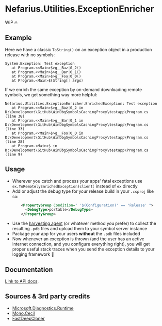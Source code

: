 ﻿# Nefarius.Utilities.ExceptionEnricher

WIP 🔥

## Example

Here we have a classic `ToString()` on an exception object in a production release with no symbols:

```text
System.Exception: Test exception
   at Program.<<Main>$>g__Baz|0_2()
   at Program.<<Main>$>g__Bar|0_1()
   at Program.<<Main>$>g__Foo|0_0()
   at Program.<Main>$(String[] args)
```

If we enrich the same exception by on-demand downloading remote symbols, we get something way more helpful:

```text
Nefarius.Utilities.ExceptionEnricher.EnrichedException: Test exception
   at Program.<<Main>$>g__Baz|0_2 in D:\Development\GitHub\WinDbgSymbolsCachingProxy\testapp\Program.cs (line 38)
   at Program.<<Main>$>g__Bar|0_1 in D:\Development\GitHub\WinDbgSymbolsCachingProxy\testapp\Program.cs (line 33)
   at Program.<<Main>$>g__Foo|0_0 in D:\Development\GitHub\WinDbgSymbolsCachingProxy\testapp\Program.cs (line 28)
   at Program.<Main>$ in D:\Development\GitHub\WinDbgSymbolsCachingProxy\testapp\Program.cs (line 9)
```

## Usage

- Wherever you catch and process your apps' fatal exceptions use `ex.ToRemotelyEnrichedException(client)` instead of
  `ex` directly
- Add or adjust the debug type for your release build in your `.csproj` like so:
    ```xml
        <PropertyGroup Condition=" '$(Configuration)' == 'Release' ">
          <DebugType>portable</DebugType>
        </PropertyGroup>
    ```
- Use the [harvesting agent](../agent) (or whatever method you prefer) to collect the resulting `.pdb` files and upload
  them to your symbol server instance
- Package your app for your users **without** the `.pdb` files included
- Now whenever an exception is thrown (and the user has an active Internet connection, and you configure everything
  right), you will get proper useful stack traces when you send the exception details to your logging framework 💪

## Documentation

[Link to API docs](../docs/index.md).

## Sources & 3rd party credits

- [Microsoft.Diagnostics.Runtime](https://github.com/microsoft/clrmd)
- [Mono.Cecil](https://www.mono-project.com/docs/tools+libraries/libraries/Mono.Cecil/)
- [FastDeepCloner](https://github.com/AlenToma/FastDeepCloner)
